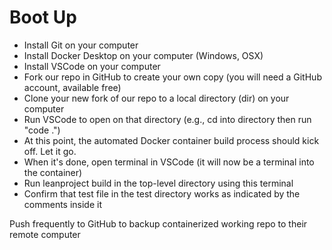 # Boot Up

- Install Git on your computer
- Install Docker Desktop on your computer (Windows, OSX)
- Install VSCode on your computer
- Fork our repo in GitHub to create your own copy (you will need a GitHub account, available free)
- Clone your new fork of our repo to a local directory (dir) on your computer
- Run VSCode to open on that directory (e.g., cd into directory then run "code .")
- At this point, the automated Docker container build process should kick off. Let it go.
- When it's done, open terminal in VSCode (it will now be a terminal into the container)
- Run leanproject build in the top-level directory using this terminal
- Confirm that test file in the test directory works as indicated by the comments inside it

Push frequently to GitHub to backup containerized working repo to their remote computer

